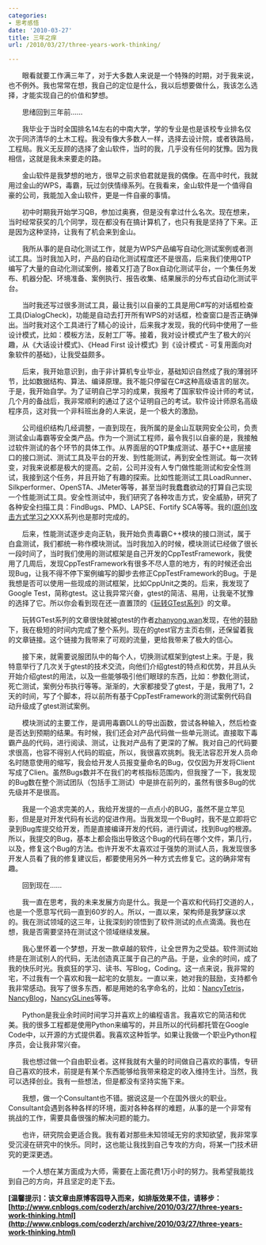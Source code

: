 ```yaml
---
categories:
- 思考感悟
date: '2010-03-27'
title: 三年之痒
url: /2010/03/27/three-years-work-thinking/

---
```



　　眼看就要工作满三年了，对于大多数人来说是一个特殊的时期，对于我来说，也不例外。我也常常在想，我自己的定位是什么，我以后想要做什么，我该怎么选择，才能实现自己的价值和梦想。

　　思绪回到三年前&#8230;&#8230;

　　我毕业于当时全国排名14左右的中南大学，学的专业是也是该校专业排名仅次于同济清华的土木工程。我没有像大多数人一样，选择去设计院，或者铁路局，工程局。我义无反顾的选择了金山软件，当时的我，几乎没有任何的犹豫。因为我相信，这就是我未来要走的路。

　　金山软件是我梦想的地方，很早之前求伯君就是我的偶像。在高中时代，我就用过金山的WPS，毒霸，玩过剑侠情缘系列。在我看来，金山软件是一个值得自豪的公司，我能加入金山软件，更是一件自豪的事情。

　　初中时期我开始学习QB，参加过奥赛，但是没有拿过什么名次。现在想来，当时经常获奖的几个同学，现在都没有在搞计算机了，也只有我是坚持了下来。正是因为这种坚持，让我有了机会来到金山。

　　我所从事的是自动化测试工作，就是为WPS产品编写自动化测试案例或者测试工具。当时我加入时，产品的自动化测试程度还不是很高，后来我们使用QTP编写了大量的自动化测试案例，接着又打造了Box自动化测试平台，一个集任务发布、机器分配、环境准备、案例执行、报告收集、结果展示的分布式自动化测试平台。

　　当时我还写过很多测试工具，最让我引以自豪的工具是用C#写的对话框检查工具(DialogCheck)，功能是自动去打开所有WPS的对话框，检查窗口是否正确弹出。当时我对这个工具进行了精心的设计，后来我才发现，我的代码中使用了一些设计模式，比如：模板方法，反射工厂等。接着，我对设计模式产生了极大的兴趣，从《大话设计模式》、《Head First 设计模式》到《设计模式 - 可复用面向对象软件的基础》，让我受益颇多。

　　后来，我开始意识到，由于非计算机专业毕业，基础知识自然成了我的薄弱环节，比如数据结构、算法、编译原理。我不能只停留在C#这种高级语言的层次。于是，我开始自学。为了证明自己学习的成果，我报考了国家软件设计师的考试，几个月的备战后，我非常顺利的通过了这个证明自己的考试。软件设计师原名高级程序员，这对我一个非科班出身的人来说，是一个极大的激励。

　　公司组织结构几经调整，一直到现在，我所属的是金山互联网安全公司，负责测试金山毒霸等安全类产品。作为一个测试工程师，最令我引以自豪的是，我接触过软件测试的各个环节的具体工作。从界面层的QTP集成测试、基于C++底层接口的接口测试、测试工具及平台的开发、到性能测试，再到安全性测试。每一次转变，对我来说都是极大的提高。之前，公司并没有人专门做性能测试和安全性测试，我接到这个任务，并且开始了有趣的探索。比如性能测试工具LoadRunner、Silkperformer、OpenSTA、JMeter等等，甚至当时我蠢蠢欲动的打算自己实现一个性能测试工具。安全性测试中，我们研究了各种攻击方式，安全威胁，研究了各种安全扫描工具：FindBugs、PMD、LAPSE、Fortify SCA等等。我的[(原创)攻击方式学习之](http://www.cnblogs.com/coderzh/archive/2008/09/06/1285500.html)XXX系列也是那时完成的。

　　后来，性能测试逐步走向正轨，我开始负责毒霸C++模块的接口测试，属于白盒测试，我们都统一称作模块测试。当时我加入的时候，模块测试已经做了很长一段时间了，当时我们使用的测试框架是自己开发的CppTestFramework，我使用了几周后，发现CppTestFramework有很多不尽人意的地方，有的时候还会出现Bug，让我不得不停下案例编写的脚步去修正CppTestFramework的Bug。于是我想是否可以使用一些现成的测试框架，比如CppUnit之类的。后来，我发现了Google Test，简称gtest。这让我异常兴奋，gtest的简洁、易用，让我毫不犹豫的选择了它。所以你会看到现在还一直置顶的《[玩转GTest系列](http://www.cnblogs.com/coderzh/archive/2009/04/06/1426755.html)》的文章。

　　玩转GTest系列的文章很快就被gtest的作者[zhanyong.wan](http://code.google.com/u/zhanyong.wan/)发现，在他的鼓励下，我在极短的时间内完成了整个系列。现在的gtest官方主页右侧，还保留着我的文章链接。这个链接为我带来了可观的流量，更给我带来了极大的信心。

　　接下来，就需要说服团队中的每个人，切换测试框架到gtest上来。于是，我特意举行了几次关于gtest的技术交流，向他们介绍gtest的特点和优势，并且从头开始介绍gtest的用法，以及一些能够吸引他们眼球的东西，比如：参数化测试，死亡测试，案例分布执行等等。渐渐的，大家都接受了gtest，于是，我用了1，2天的时间，写了个脚本，将以前所有基于CppTestFramework的测试案例代码自动升级成了gtest测试案例。

　　模块测试的主要工作，是调用毒霸DLL的导出函数，尝试各种输入，然后检查是否达到预期的结果。有时候，我们还会对产品代码做一些单元测试。直接取下毒霸产品的代码，进行阅读、测试，让我对产品有了更深的了解。我对自己的代码要求很高，也容不得别人代码的瑕疵，所以，我很喜欢挑刺。我无法容忍开发人员命名时随意使用的缩写，我会给开发人员报变量命名的Bug，仅仅因为开发将Client写成了Clien。虽然Bugs数并不在我们的考核指标范围内，但我搜了一下，我发现的Bug数在整个测试团队（包括手工测试）中是排在前列的，虽然有很多Bug的优先级并不是很高。

　　我是一个追求完美的人，我给开发提的一点点小的BUG，虽然不是立竿见影，但是是对开发代码有长远的促进作用。当我发现一个Bug时，我不是立即将它录到Bug库提交给开发，而是直接编译开发的代码，进行调试，找到Bug的根源。所以，我提交的Bug，基本上都会指出导致这个Bug的代码在哪个文件，第几行，以及，修复这个Bug的方法。也许开发不太喜欢过于强势的测试人员，我发现很多开发人员看了我的修复建议后，都要使用另外一种方式去修复它。这的确非常有趣。

　　回到现在&#8230;&#8230;

　　我一直在思考，我的未来发展方向是什么。我是一个喜欢和代码打交道的人，也是一个愿意写代码一直到60岁的人。所以，一直以来，架构师是我梦寐以求的。我在测试领域的这三年，让我深刻的领悟到了软件测试的点点滴滴。我也在想，我是否需要坚持在测试这个领域继续发展。

　　我心里怀着一个梦想，开发一款卓越的软件，让全世界为之受益。软件测试始终是在测试别人的代码，无法创造真正属于自己的产品。于是，业余的时间，成了我的快乐时光。我疯狂的学习、读书、写Blog，Coding。这一点来说，我非常的宅，不过我有一个喜欢和我一起宅的女朋友。一直以来，她对我的鼓励，支持都令我非常感动。我写了很多东西，都是用她的名字命名的，比如：[NancyTetris](http://www.cnblogs.com/coderzh/archive/2008/07/28/1255061.html)，[NancyBlog](http://code.google.com/p/nancyblog/)，[NancyGLines](http://code.google.com/p/nancyglines/)等等。

　　Python是我业余时间时间学习并喜欢上的编程语言。我喜欢它的简洁和优美。我的很多工程都是使用Python来编写的，并且所以的代码都托管在Google Code中，以开源的方式提供着。我喜欢这种哲学。如果让我做一个职业Python程序员，会让我非常兴奋。

　　我也想过做一个自由职业者。这样我就有大量的时间做自己喜欢的事情，专研自己喜欢的技术，前提是有某个东西能够给我带来稳定的收入维持生计。当然，我可以选择创业。我有一些想法，但是都没有坚持实施下来。

　　我想，做一个Consultant也不错。据说这是一个在国外很火的职业。Consultant会遇到各种各样的环境，面对各种各样的难题，从事的是一个非常有挑战的工作，需要具备很强的解决问题的能力。

　　也许，研究院会更适合我。我有着对那些未知领域无穷的求知欲望，我非常享受沉浸在研究中的快乐。同时，这也能让我找到自己专攻的方向，将某一门技术研究的更深更透。

　　一个人想在某方面成为大师，需要在上面花费1万小时的努力。我希望我能找到自己的方向，并且坚定的走下去。

**[温馨提示]：该文章由原博客园导入而来，如排版效果不佳，请移步：[http://www.cnblogs.com/coderzh/archive/2010/03/27/three-years-work-thinking.html](http://www.cnblogs.com/coderzh/archive/2010/03/27/three-years-work-thinking.html)**